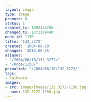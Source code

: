 ```yaml
---
layout: image
type: image
promote: 0
status: 1
created_ts: 1092143705
changed_ts: 1372159440
node_id: 1150
title: '132_3272'
created: '2004-08-10'
changed: '2013-06-25'
aliases:
- "/2004/08/10/132_3272/"
- "/node/1150/"
permalink: "/2004/08/10/132_3272/"
tags:
- Kaikoura
images:
- src: image/images/132_3272-1150.jpg
  name: 132_3272-1150.jpg
---
```


